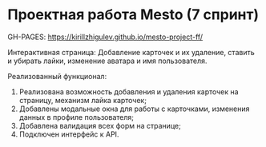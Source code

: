 # Проектная работа Mesto (7 спринт)
GH-PAGES: https://kirillzhigulev.github.io/mesto-project-ff/

Интерактивная страница: Добавление карточек и их удаление, ставить и убирать лайки, изменение аватара и имя пользователя.

Реализованный функционал:

1. Реализована возможность добавления и удаления карточек на страницу, механизм лайка карточек;
2. Добавлены модальные окна для работы с карточками, изменения данных в профиле пользователя;
3. Добавлена валидация всех форм на странице;
4. Подключен интерфейс к API.

